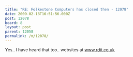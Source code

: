 ```yaml
---
title: "RE: Folkestone Computers has closed then - 12078"
date: 2009-02-13T16:51:56.000Z
post: 12078
board: 8
layout: post
parent: 12058
permalink: /m/12078/
---
```

Yes.. I have heard that too.. websites at www.rdit.co.uk
